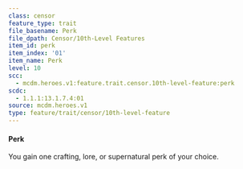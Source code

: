 ```yaml
---
class: censor
feature_type: trait
file_basename: Perk
file_dpath: Censor/10th-Level Features
item_id: perk
item_index: '01'
item_name: Perk
level: 10
scc:
  - mcdm.heroes.v1:feature.trait.censor.10th-level-feature:perk
scdc:
  - 1.1.1:13.1.7.4:01
source: mcdm.heroes.v1
type: feature/trait/censor/10th-level-feature
---
```


#### Perk

You gain one crafting, lore, or supernatural perk of your choice.
